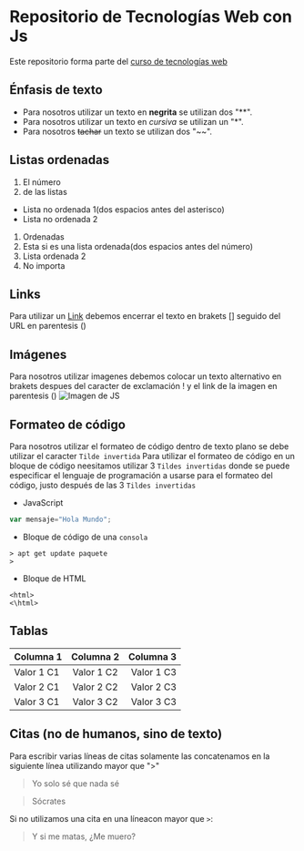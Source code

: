 # Repositorio de Tecnologías Web con Js

Este repositorio forma parte del [curso de tecnologías web](https://github.com/adrianeguez/Tec_Web_Js_2016_B)


## Énfasis de texto
* Para nosotros utilizar un texto en **negrita** se utilizan dos "**".
* Para nosotros utilizar un texto en *cursiva* se utilizan un "*".
* Para nosotros ~~tachar~~ un texto se utilizan dos "~~".

## Listas ordenadas
1. El número 
2. de las listas
  * Lista no ordenada 1(dos espacios antes del asterisco)
  * Lista no ordenada 2
1. Ordenadas
  1. Esta si es una lista ordenada(dos espacios antes del número)
  2. Lista ordenada 2
2. No importa

## Links
Para utilizar un [Link](https://github.com/YessLarco/TecWeb_JavaScript)
debemos encerrar el texto en brakets [] seguido del URL en parentesis ()

## Imágenes
Para nosotros utilizar imagenes debemos colocar un texto alternativo en brakets despues del caracter de exclamación !
y el link de la imagen en parentesis () ![Imagen de JS](https://camo.githubusercontent.com/891e94cd8dda7f40f451bb27067be513c230318a/68747470733a2f2f7261772e6769746875622e636f6d2f766f6f646f6f74696b69676f642f6c6f676f2e6a732f6d61737465722f626f676a732f6a732e706e67 "JavaScript")

## Formateo de código
Para nosotros utilizar el formateo de código dentro de texto plano se debe utilizar el caracter `Tilde invertida`
Para utilizar el formateo de código en un bloque de código neesitamos utilizar 3 `Tildes invertidas` donde se puede especificar el lenguaje de programación a 
usarse para el formateo del código, justo después de las 3 `Tildes invertidas`
* JavaScript
```javascript
var mensaje="Hola Mundo";
```
* Bloque de código de una `consola`

```
> apt get update paquete
> 
```
* Bloque de HTML

```
<html>
<\html>
```

## Tablas
| Columna 1        | Columna 2       | Columna 3  |
| --- |:---:| ---:|
| Valor 1 C1      | Valor 1 C2 | Valor 1 C3 |
| Valor 2 C1      | Valor 2 C2     |   Valor 2 C3 |
| Valor 3 C1 | Valor 3 C2      |    Valor 3 C3 |

## Citas (no de humanos, sino de texto)
Para escribir varias líneas de citas solamente las concatenamos en la siguiente línea utilizando mayor que ">"
> Yo solo sé que nada sé

>Sócrates

Si no utilizamos una cita en una líneacon mayor que `>`:

> Y si me matas, ¿Me muero?


